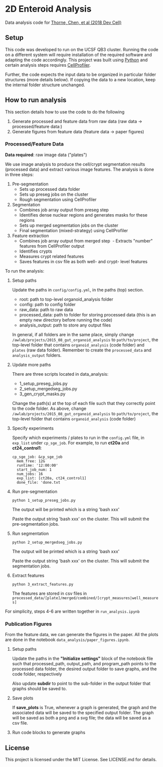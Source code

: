 # 2D Enteroid Analysis 

Data analysis code for [Thorne, Chen, et al (2018 Dev Cell)](https://www.ncbi.nlm.nih.gov/pubmed/29503158)

## Setup

This code was developed to run on the UCSF QB3 cluster. Running the code on a different system will require installation of the required software and adapting the code accordingly. This project was built using [Python](https://www.python.org/downloads/release/python-352/) and certain analysis steps requires [CellProfiler](http://cellprofiler.org/).

Further, the code expects the input data to be organized in particular folder structures (more details below). If copying the data to a new location, keep the internal folder structure unchanged.


## How to run analysis

This section details how to use the code to do the following
1. Generate processed and feature data from raw data (raw data -> processed/feature data:)
2. Generate figures from feature data (feature data -> paper figures)


### Processed/Feature Data

**Data required**: raw image data ("plates") 

We use image analysis to produce the cell/crypt segmentation results (processed data) and extract various image features. The analysis is done in three steps:

1. Pre-segmentation
    - Sets up processed data folder 
    - Sets up preseg jobs on the cluster
    - Rough segmentation using CellProfiler
2. Segmentation
    - Combines job array output from preseg step 
    - Identifies dense nuclear regions and generates masks for these regions 
    - Sets up merged segmentation jobs on the cluster
    - Final segmentation (mixed-strategy) using CellProfiler
3. Feature extraction
    - Combines job array output from merged step
     - Extracts "number" features from CellProfiler output 
    - Identifies crypts  
    - Measures crypt related features 
    - Saves features in csv file as both well- and crypt- level features

To run the analysis:

1. Setup paths
    
    Update the paths in `config/config.yml`, in the paths (top) section. 

    - root: path to top-level organoid_analysis folder
    - config: path to config folder
    - raw_data: path to raw data 
    - processed_data: path to folder for storing processed data (this is an empty new directory before running the code)
    - analysis_output: path to store any output files

    In general, if all folders are in the same place, simply change `/awlab/projects/2015_08_gut_organoid_analysis` to `path/to/project`, the top-level folder that contains `organoid_analysis` (code folder) and `plates` (raw data folder). Remember to create the `processed_data` and `analysis_output` folders.

2. Update more paths
    
    There are three scripts located in data_analysis:
    - 1_setup_preseg_jobs.py
    - 2_setup_mergedseg_jobs.py
    - 3_gen_crypt_masks.py

    Change the path(s) at the top of each file such that they correctly point to the code folder. As above, change `/awlab/projects/2015_08_gut_organoid_analysis` to `path/to/project`, the top-level folder that contains `organoid_analysis` (code folder)

3. Specify experiments
    
    Specify which experiments / plates to run in the `config.yml` file, in `exp_list` under `cp_sge_job`. For example, to run **ct20a** and **ct24_control1**:

    ```
    cp_sge_job: &cp_sge_job
      mem_free: 12G
      runtime: '12:00:00'
      start_job_num: 1
      num_jobs: 16
      exp_list: [ct20a, ct24_control1]
      done_file: 'done.txt
    ```

4. Run pre-segmentation 

    ```
    python 1_setup_preseg_jobs.py
    ```

    The output will be printed which is a string 'bash xxx'
    
    Paste the output string 'bash xxx' on the cluster. This will submit the pre-segmentation jobs. 

5. Run segmentation 

    ```
    python 2_setup_mergedseg_jobs.py
    ```

    The output will be printed which is a string 'bash xxx'
    
    Paste the output string 'bash xxx' on the cluster. This will submit the segmentation jobs. 

6. Extract features

    ```
    python 3_extract_features.py
    ```

    The features are stored in csv files in `processed_data/[plate]/merged/combined/[crypt_measures|well_measures]`

For simplicity, steps 4-6 are written together in `run_analysis.ipynb` 


### Publication Figures

From the feature data, we can generate the figures in the paper. All the plots are done in the notebook `data_analysis/paper_figures.ipynb`.

1. Setup paths

    Update the paths in the **"Initialize settings"** block of the notebook file such that processed_path, output_path, and program_path points to the processed data folder, the desired output folder to save graphs, and the code folder, respectively

    Also update **subdir** to point to the sub-folder in the output folder that graphs should be saved to.

2. Save plots 

    If **save_plots** is True, whenever a graph is generated, the graph and the associated data will be saved to the specified output folder. The graph will be saved as both a png and a svg file; the data will be saved as a csv file.

3. Run code blocks to generate graphs


## License

This project is licensed under the MIT License. See LICENSE.md for details.